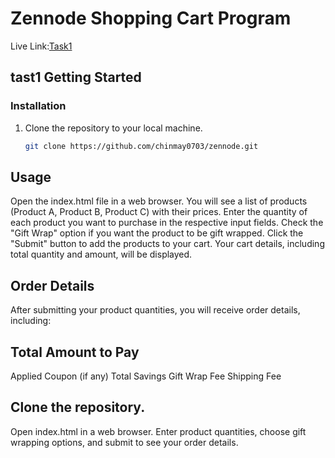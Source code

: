 # Zennode Shopping Cart Program
Live Link:[Task1](https://zennoide.vercel.app/)


##  tast1 Getting Started

### Installation
1. Clone the repository to your local machine.
   ```bash
   git clone https://github.com/chinmay0703/zennode.git

## Usage
Open the index.html file in a web browser.
You will see a list of products (Product A, Product B, Product C) with their prices.
Enter the quantity of each product you want to purchase in the respective input fields.
Check the "Gift Wrap" option if you want the product to be gift wrapped.
Click the "Submit" button to add the products to your cart.
Your cart details, including total quantity and amount, will be displayed.

## Order Details
After submitting your product quantities, you will receive order details, including:

## Total Amount to Pay

Applied Coupon (if any)
Total Savings
Gift Wrap Fee
Shipping Fee

## Clone the repository.
Open index.html in a web browser.
Enter product quantities, choose gift wrapping options, and submit to see your order details.
